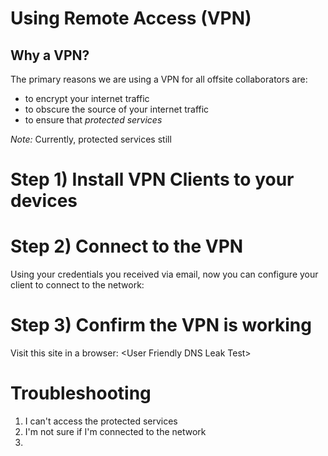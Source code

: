 # Using Remote Access \(VPN\)



## Why a VPN?

The primary reasons we are using a VPN for all offsite collaborators are:

* to encrypt your internet traffic
* to obscure the source of your internet traffic
* to ensure that _protected services_

_Note:_ Currently, protected services still

# Step 1\) Install VPN Clients to your devices

# Step 2\) Connect to the VPN

Using your credentials you received via email, now you can configure your client to connect to the network:

# Step 3\) Confirm the VPN is working

Visit this site in a browser: &lt;User Friendly DNS Leak Test&gt;

# Troubleshooting

1. I can't access the protected services
2. I'm not sure if I'm connected to the network
3. 


